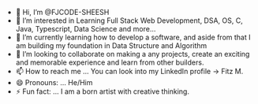 - 👋 Hi, I’m @FJCODE-SHEESH
- 👀 I’m interested in Learning Full Stack Web Development, DSA, OS, C, Java, Typescript, Data Science and more...
- 🌱 I’m currently learning how to develop a software, and aside from that I am building my foundation in Data Structure and Algorithm
- 💞️ I’m looking to collaborate on making a any projects, create an exciting and memorable experience and learn from other builders.
- 📫 How to reach me ... You can look into my LinkedIn profile -> Fitz M.
- 😄 Pronouns: ... He/Him
- ⚡ Fun fact: ... I am a born artist with creative thinking.

<!---
FJCODE-SHEESH/FJCODE-SHEESH is a ✨ special ✨ repository because its `README.md` (this file) appears on your GitHub profile.
You can click the Preview link to take a look at your changes.
--->
